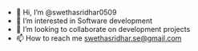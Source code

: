 - 👋 Hi, I’m @swethasridhar0509
- 👀 I’m interested in Software development
- 💞️ I’m looking to collaborate on development projects
- 📫 How to reach me swethasridhar.se@gmail.com

<!---
swethasridhar0509/swethasridhar0509 is a ✨ special ✨ repository because its `README.md` (this file) appears on your GitHub profile.
You can click the Preview link to take a look at your changes.
--->
